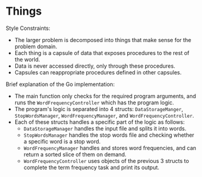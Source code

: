 Things
==========

Style Constraints:

- The larger problem is decomposed into things that make sense for the problem domain.
- Each thing is a capsule of data that exposes procedures to the rest of the world.
- Data is never accessed directly, only through these procedures.
- Capsules can reappropriate procedures defined in other capsules.

Brief explanation of the Go implementation:

- The main function only checks for the required program arguments, and runs the `WordFrequencyController` which has the program logic.
- The program's logic is separated into 4 structs: `DataStorageManger`, `StopWordsManager`, `WordFrequencyManager`, and `WordFrequencyController`.
- Each of these structs handles a specific part of the logic as follows:
  - `DataStorageManager` handles the input file and splits it into words.
  - `StopWordsManager` handles the stop words file and checking whether a specific word is a stop word.
  - `WordFrequencyManager` handles and stores word frequencies, and can return a sorted slice of them on demand.
  - `WordFrequencyController` uses objects of the previous 3 structs to complete the term frequency task and print its output. 